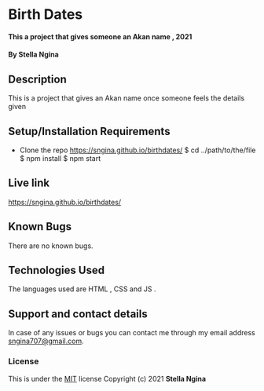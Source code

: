 # Birth Dates
#### This a project that gives someone an Akan name ,  2021
#### By **Stella Ngina**
## Description
This is a project that gives an Akan name once someone feels the details given
## Setup/Installation Requirements
* Clone the repo https://sngina.github.io/birthdates/
$ cd ../path/to/the/file
$ npm install
$ npm start



## Live link
https://sngina.github.io/birthdates/
## Known Bugs
There are no known bugs. 
## Technologies Used
The languages used are HTML , CSS  and JS .
## Support and contact details
In case of any issues or bugs you can contact me through my email address sngina707@gmail.com.
### License

This is under the [MIT](LICENSE) license
Copyright (c) 2021 **Stella Ngina** 
